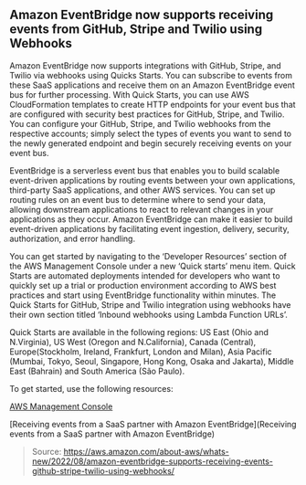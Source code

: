 ## Amazon EventBridge now supports receiving events from GitHub, Stripe and Twilio using Webhooks

Amazon EventBridge now supports integrations with GitHub, Stripe, and Twilio via webhooks using Quicks Starts. You can subscribe to events from these SaaS applications and receive them on an Amazon EventBridge event bus for further processing. With Quick Starts, you can use AWS CloudFormation templates to create HTTP endpoints for your event bus that are configured with security best practices for GitHub, Stripe, and Twilio. You can configure your GitHub, Stripe, and Twilio webhooks from the respective accounts; simply select the types of events you want to send to the newly generated endpoint and begin securely receiving events on your event bus.

EventBridge is a serverless event bus that enables you to build scalable event-driven applications by routing events between your own applications, third-party SaaS applications, and other AWS services. You can set up routing rules on an event bus to determine where to send your data, allowing downstream applications to react to relevant changes in your applications as they occur. Amazon EventBridge can make it easier to build event-driven applications by facilitating event ingestion, delivery, security, authorization, and error handling.

You can get started by navigating to the ‘Developer Resources’ section of the AWS Management Console under a new ‘Quick starts’ menu item. Quick Starts are automated deployments intended for developers who want to quickly set up a trial or production environment according to AWS best practices and start using EventBridge functionality within minutes. The Quick Starts for GitHub, Stripe and Twilio integration using webhooks have their own section titled ‘Inbound webhooks using Lambda Function URLs’.

Quick Starts are available in the following regions: US East (Ohio and N.Virginia), US West (Oregon and N.California), Canada (Central), Europe(Stockholm, Ireland, Frankfurt, London and Milan), Asia Pacific (Mumbai, Tokyo, Seoul, Singapore, Hong Kong, Osaka and Jakarta), Middle East (Bahrain) and South America (São Paulo). 

To get started, use the following resources:

[AWS Management Console](https://console.aws.amazon.com/events/home)

[Receiving events from a SaaS partner with Amazon EventBridge](Receiving events from a SaaS partner with Amazon EventBridge)

> Source: https://aws.amazon.com/about-aws/whats-new/2022/08/amazon-eventbridge-supports-receiving-events-github-stripe-twilio-using-webhooks/